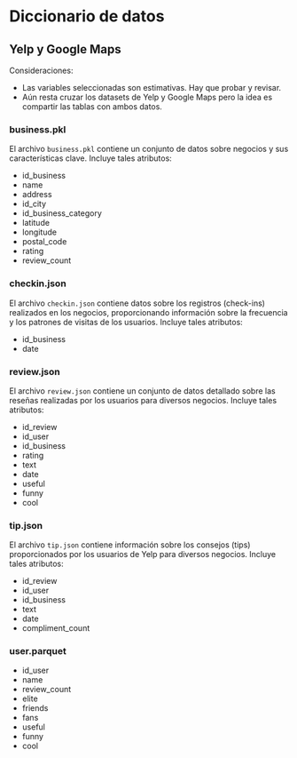 # Diccionario de datos

## Yelp y Google Maps 
Consideraciones:
* Las variables seleccionadas son estimativas. Hay que probar y revisar.
* Aún resta cruzar los datasets de Yelp y Google Maps pero la idea es compartir las tablas con ambos datos.

### business.pkl
El archivo `business.pkl` contiene un conjunto de datos sobre negocios y sus características clave. Incluye tales atributos:
* id_business
* name
* address
* id_city
* id_business_category
* latitude
* longitude
* postal_code
* rating
* review_count
  
### checkin.json
El archivo `checkin.json` contiene datos sobre los registros (check-ins) realizados en los negocios, proporcionando información sobre la frecuencia y los patrones de visitas de los usuarios. Incluye tales atributos:
* id_business
* date

### review.json
El archivo `review.json` contiene un conjunto de datos detallado sobre las reseñas realizadas por los usuarios para diversos negocios. Incluye tales atributos:
* id_review
* id_user
* id_business
* rating
* text
* date
* useful
* funny
* cool

### tip.json
El archivo `tip.json` contiene información sobre los consejos (tips) proporcionados por los usuarios de Yelp para diversos negocios. Incluye tales atributos:
* id_review
* id_user
* id_business
* text
* date
* compliment_count

### user.parquet
* id_user
* name
* review_count
* elite
* friends
* fans
* useful
* funny
* cool

